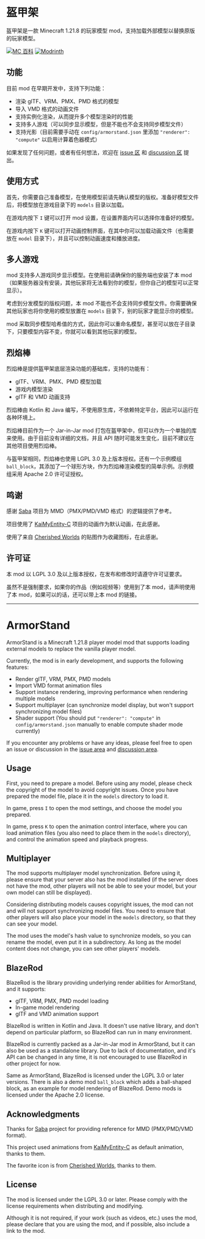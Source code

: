 # 盔甲架

盔甲架是一款 Minecraft 1.21.8 的玩家模型 mod，支持加载外部模型以替换原版的玩家模型。

[![MC 百科](https://img.shields.io/badge/MC_%E7%99%BE%E7%A7%91-blue?style=for-the-badge)](https://www.mcmod.cn/class/20046.html)
[![Modrinth](https://img.shields.io/modrinth/dt/armor-stand?style=for-the-badge&logo=modrinth)](https://modrinth.com/mod/armor-stand)

## 功能

目前 mod 在早期开发中，支持下列功能：

- 渲染 glTF、VRM、PMX、PMD 格式的模型
- 导入 VMD 格式的动画文件
- 支持实例化渲染，从而提升多个模型渲染时的性能
- 支持多人游戏（可以同步显示模型，但是不能也不会支持同步模型文件）
- 支持光影（目前需要手动在 `config/armorstand.json` 里添加 `"renderer": "compute"` 以启用计算着色器模式）

如果发现了任何问题，或者有任何想法，欢迎在 [issue 区](https://github.com/fifth-light/ArmorStand/issues) 和 [discussion 区](https://github.com/fifth-light/ArmorStand/discussions) 提出。

## 使用方式

首先，你需要自己准备模型，在使用模型前请先确认模型的版权。准备好模型文件后，将模型放在游戏目录下的 `models` 目录以加载。

在游戏内按下 `I` 键可以打开 mod 设置，在设置界面内可以选择你准备好的模型。

在游戏内按下 `K` 键可以打开动画控制界面，在其中你可以加载动画文件（也需要放在 `model` 目录下），并且可以控制动画速度和播放进度。

## 多人游戏

mod 支持多人游戏同步显示模型。在使用前请确保你的服务端也安装了本 mod（如果服务器没有安装，其他玩家将无法看到你的模型，但你自己的模型可以正常显示）。

考虑到分发模型的版权问题，本 mod 不能也不会支持同步模型文件。你需要确保其他玩家也将你使用的模型放置在 `models` 目录下，别的玩家才能显示你的模型。

mod 采取同步模型哈希值的方式，因此你可以重命名模型，甚至可以放在子目录下，只要模型内容不变，你就可以看到其他玩家的模型。 

## 烈焰棒

烈焰棒是提供盔甲架底层渲染功能的基础库，支持的功能有：

- glTF、VRM、PMX、PMD 模型加载
- 游戏内模型渲染
- glTF 和 VMD 动画支持

烈焰棒由 Kotlin 和 Java 编写，不使用原生库，不依赖特定平台，因此可以运行在各种环境上。

烈焰棒目前作为一个 Jar-in-Jar mod 打包在盔甲架中，但可以作为一个单独的库来使用。由于目前没有详细的文档，并且 API
随时可能发生变化，目前不建议在其他项目使用烈焰棒。

与盔甲架相同，烈焰棒也使用 LGPL 3.0 及上版本授权。还有一个示例模组 `ball_block`，其添加了一个球形方块，作为烈焰棒渲染模型的简单示例。示例模组采用
Apache 2.0 许可证授权。

## 鸣谢

感谢 [Saba](https://github.com/benikabocha/saba) 项目为 MMD（PMX/PMD/VMD 格式）的逻辑提供了参考。

项目使用了 [KaiMyEntity-C](https://github.com/Gengorou-C/KAIMyEntity-C) 项目的动画作为默认动画，在此感谢。

使用了来自 [Cherished Worlds](https://github.com/illusivesoulworks/cherishedworlds) 的贴图作为收藏图标，在此感谢。

## 许可证

本 mod 以 LGPL 3.0 及以上版本授权，在发布和修改时请遵守许可证要求。

虽然不是强制要求，如果你的作品（例如视频等）使用到了本 mod，请声明使用了本 mod，如果可以的话，还可以带上本 mod 的链接。

---

# ArmorStand

ArmorStand is a Minecraft 1.21.8 player model mod that supports loading external models to replace the vanilla player
model.

Currently, the mod is in early development, and supports the following features:

- Render glTF, VRM, PMX, PMD models
- Import VMD format animation files
- Support instance rendering, improving performance when rendering multiple models
- Support multiplayer (can synchronize model display, but won't support synchronizing model files)
- Shader support (You should put `"renderer": "compute"` in `config/armorstand.json` manually to enable compute shader mode currently)

If you encounter any problems or have any ideas, please feel free to open an issue or discussion in the [issue area](https://github.com/fifth-light/ArmorStand/issues) and [discussion area](https://github.com/fifth-light/ArmorStand/discussions).

## Usage

First, you need to prepare a model. Before using any model, please check the copyright of the model to avoid copyright issues. Once you have prepared the model file, place it in the `models` directory to load it.

In game, press `I` to open the mod settings, and choose the model you prepared.

In game, press `K` to open the animation control interface, where you can load animation files (you also need to place them in the `models` directory), and control the animation speed and playback progress.

## Multiplayer

The mod supports multiplayer model synchronization. Before using it, please ensure that your server also has the mod installed (if the server does not have the mod, other players will not be able to see your model, but your own model can still be displayed).

Considering distributing models causes copyright issues, the mod can not and will not support synchronizing model files. You need to ensure that other players will also place your model in the `models` directory, so that they can see your model.

The mod uses the model's hash value to synchronize models, so you can rename the model, even put it in a subdirectory. As long as the model content does not change, you can see other players' models.

## BlazeRod

BlazeRod is the library providing underlying render abilities for ArmorStand, and it supports:

- glTF, VRM, PMX, PMD model loading
- In-game model rendering
- glTF and VMD animation support

BlazeRod is written in Kotlin and Java. It doesn't use native library, and don't depend on particular platform, so
BlazeRod can run in many environment.

BlazeRod is currently packed as a Jar-in-Jar mod in ArmorStand, but it can also be used as a standalone library. Due to
lack of documentation, and it's API can be changed in any time, it is not encouraged to use BlazeRod in other project
for now.

Same as ArmorStand, BlazeRod is licensed under the LGPL 3.0 or later versions. There is also a demo mod `ball_block`
which adds a ball-shaped block, as an example for model rendering of BlazeRod. Demo mods is licensed under the Apache
2.0 license.

## Acknowledgments

Thanks for [Saba](https://github.com/benikabocha/saba) project for providing reference for MMD (PMX/PMD/VMD format).

This project used animations from [KaiMyEntity-C](https://github.com/Gengorou-C/KAIMyEntity-C) as default animation,
thanks to them.

The favorite icon is from [Cherished Worlds](https://github.com/illusivesoulworks/cherishedworlds), thanks to them.

## License

The mod is licensed under the LGPL 3.0 or later. Please comply with the license requirements when distributing and modifying.

Although it is not required, if your work (such as videos, etc.) uses the mod, please declare that you are using the mod, and if possible, also include a link to the mod.
